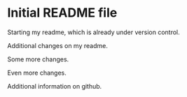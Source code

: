 # Initial README file

Starting my readme, which is already under version control.

Additional changes on my readme.

Some more changes.

Even more changes.

Additional information on github.
